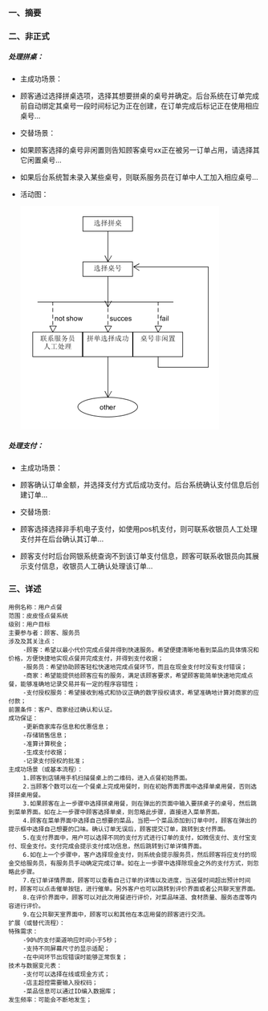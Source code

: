 ### 一、摘要

### 二、非正式

##### 处理拼桌：
- 主成功场景：
- 顾客通过选择拼桌选项，选择其想要拼桌的桌号并确定。后台系统在订单完成前自动绑定其桌号一段时间标记为正在创建，在订单完成后标记正在使用相应桌号...

- 交替场景：
- 如果顾客选择的桌号非闲置则告知顾客桌号xx正在被另一订单占用，请选择其它闲置桌号...
- 如果后台系统暂未录入某些桌号，则联系服务员在订单中人工加入相应桌号... 
- 活动图：

    ![活动图](/img/usecase/拼单活动图.png)


##### 处理支付：
- 主成功场景：
- 顾客确认订单金额，并选择支付方式后成功支付。后台系统确认支付信息后创建订单...

- 交替场景:
- 顾客选择选择非手机电子支付，如使用pos机支付，则可联系收银员人工处理支付并在后台确认其订单...
- 顾客支付时后台网银系统查询不到该订单支付信息，顾客可联系收银员向其展示支付信息，收银员人工确认处理该订单...

### 三、详述

```
用例名称：用户点餐
范围：皮皮怪点餐系统
级别：用户目标
主要参与者：顾客、服务员
涉及及其关注点：
    -顾客：希望以最小代价完成点餐并得到快速服务。希望便捷清晰地看到菜品的具体情况和价格，方便快捷地实现点餐并完成支付，并得到支付收据；
    -服务员：希望协助顾客轻松快速地完成点餐环节，而且在现金支付时没有支付错误；
    -商家：希望能提供给顾客应有的服务，满足该顾客要求，希望顾客能简单快速地完成点餐，能够准确地记录交易并有一定的程序容错性；
    -支付授权服务：希望接收到格式和协议正确的数字授权请求，希望准确地计算对商家的应付款；
前置条件：客户、商家经过确认和认证。
成功保证：
    -更新商家库存信息和优惠信息；
    -存储销售信息；
    -准算计算税金；
    -生成支付收据；
    -记录支付授权的批准；
主成功场景（或基本流程）：
    1.顾客到店铺用手机扫描餐桌上的二维码，进入点餐初始界面。
    2.当顾客个数可以在一个餐桌上完成用餐时，则在初始界面界面中选择单桌用餐，否则选择拼桌用餐。
    3.如果顾客在上一步骤中选择拼桌用餐，则在弹出的页面中输入要拼桌子的桌号，然后跳到菜单界面。如在上一步骤中顾客选择单桌，则忽略此步骤，直接进入菜单界面。
    4.顾客在菜单界面中选择自己想要的菜品，当把一个菜品添加到订单中时，顾客在弹出的提示框中选择自己想要的口味。确认订单无误后，顾客提交订单，跳转到支付界面。
    5.在支付界面中，用户可以选择不同的支付方式进行订单的支付，如微信支付、支付宝支付、现金支付。支付完成会提示支付成功信息，然后跳转到订单详情界面。
    6.如在上一个步骤中，客户选择现金支付，则系统会提示服务员，然后顾客将应支付的现金交给服务员，有服务员手动确定完成订单。如在上一步骤中选择除现金之外的支付方式，则忽略此步骤。
    7.在订单详情界面，顾客可以查看自己订单的详情以及进度，当送餐时间超出预计时间时，顾客可以点击催单按钮，进行催单。另外客户也可以跳转到评价界面或者公共聊天室界面。
    8.在评价界面中，顾客可以对此次用餐进行评价，对菜品味道、食材质量、服务态度等内容进行评价。
    9.在公共聊天室界面中，顾客可以和其他在本店用餐的顾客进行交流。
扩展（或替代流程）：
特殊需求：
    -90%的支付渠道响应时间小于5秒；
    -支持不同屏幕尺寸的显示适配；
    -在中间环节出现错误时能够正常恢复；
技术与数据变元表：
    -支付可以选择在线或现金方式；
    -店主超控需要输入授权码；
    -菜品信息可以通过ID编入数据库；
发生频率：可能会不断地发生；
```

